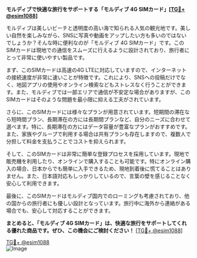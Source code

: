 **モルディブで快適な旅行をサポートする「モルディブ 4G SIMカード」[[TG💪+ @esim1088](https://t.me/s/esim1088)]**

モルディブは美しいビーチと透明度の高い海で知られる人気の観光地です。美しい自然を楽しみながら、SNSに写真や動画をアップしたい方も多いのではないでしょうか？そんな時に便利なのが「モルディブ 4G SIMカード」です。このSIMカードは現地での通信をスムーズに行えるように設計されており、旅行者にとって非常に使いやすい製品です。

まず、このSIMカードは高速の4G LTEに対応していますので、インターネットの接続速度が非常に速いことが特徴です。これにより、SNSへの投稿だけでなく、地図アプリの使用やオンライン検索などもストレスなく行うことができます。また、モルディブでは一部エリアで通信が不安定な場合がありますが、このSIMカードはそのような問題を最小限に抑える工夫がされています。

さらに、このSIMカードには様々なプランが用意されています。短期間の滞在なら短時間プラン、長期滞在の方には長期間プランなど、自分のニーズに合わせて選べます。特に、長期滞在の方にはデータ容量が豊富なプランがおすすめです。また、家族やグループで利用する場合は共有プランも存在しますので、複数人で分担して料金を支払うことでコストを抑えられます。

そして、このSIMカードは非常に簡単な登録プロセスを採用しています。現地で販売機を利用したり、オンラインで購入することも可能です。特にオンライン購入の場合、日本からでも簡単に入手できるため、現地到着後に慌てることはありません。また、日本語対応もしっかりしているので、言葉の壁を感じることなく安心して利用できます。

最後に、このSIMカードはモルディブ国内でのローミングも考慮されており、他の国からの旅行者にも優しい設計となっています。旅行中に海外から連絡がある場合でも、安心して対応することができます。

**まとめると、「モルディブ 4G SIMカード」は、快適な旅行をサポートしてくれる優れた商品です。ぜひ、この機会にご検討ください！** [[TG💪+ @esim1088](https://t.me/s/esim1088)]

[TG💪+ @esim1088](https://t.me/s/esim1088)  
![Image](https://i.postimg.cc/Y0z9fWf4/image.png)